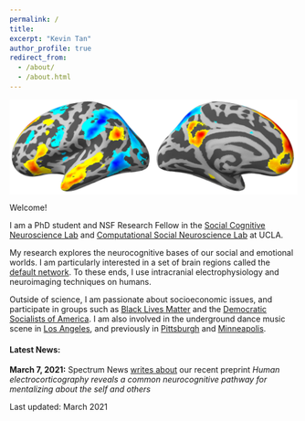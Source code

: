 ```yaml
---
permalink: /
title:
excerpt: "Kevin Tan"
author_profile: true
redirect_from: 
  - /about/
  - /about.html
---
```

<img style="display:block; margin-left: auto; margin-right: auto" title="These are the two main brain networks that underlie social cognition. The Default Mode Network is shown in warm colors, while the Mirror Neuron System is shown in cool colors" src='/images/WH50_left_transparent.png'>

Welcome!

I am a PhD student and NSF Research Fellow in the [Social Cognitive Neuroscience Lab](http://www.scn.ucla.edu) and [Computational Social Neuroscience Lab](http://csnlab.org) at UCLA. 

My research explores the neurocognitive bases of our social and emotional worlds. I am particularly interested in a set of brain regions called the [default network](https://en.wikipedia.org/wiki/Default_mode_network). To these ends, I use intracranial electrophysiology and neuroimaging techniques on humans. 

Outside of science, I am passionate about socioeconomic issues, and participate in groups such as [Black Lives Matter](https://blacklivesmatter.com/) and the [Democratic Socialists of America](http://www.dsausa.org/). I am also involved in the underground dance music scene in [Los Angeles](https://www.kcet.org/shows/real-scenes/episodes/los-angeles), and previously in [Pittsburgh](http://www.electronicbeats.net/hot-mass-pittsburgh) and [Minneapolis](https://blog.thecurrent.org/2016/11/is-minneapolis-techno-having-a-renaissance).


#### Latest News:

**March 7, 2021:** Spectrum News [writes about](https://www.spectrumnews.org/news/community-newsletter-theory-of-mind-using-historical-control-data-for-animal-research/) our recent preprint *Human electrocorticography reveals a common neurocognitive pathway for mentalizing about the self and others*


Last updated: March 2021
